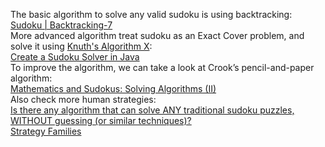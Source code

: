The basic algorithm to solve any valid sudoku is using backtracking:  
[Sudoku | Backtracking-7](https://www.geeksforgeeks.org/sudoku-backtracking-7/)  
More advanced algorithm treat sudoku as an Exact Cover problem, and solve it using [Knuth's Algorithm X](https://en.wikipedia.org/wiki/Knuth%27s_Algorithm_X):  
[Create a Sudoku Solver in Java](https://www.baeldung.com/java-sudoku)  
To improve the algorithm, we can take a look at Crook’s pencil-and-paper algorithm:  
[Mathematics and Sudokus: Solving Algorithms (II)](http://pi.math.cornell.edu/~mec/Summer2009/meerkamp/Site/Solving_any_Sudoku_II.html)  
Also check more human strategies:  
[Is there any algorithm that can solve ANY traditional sudoku puzzles, WITHOUT guessing (or similar techniques)?](https://stackoverflow.com/questions/7135471/is-there-any-algorithm-that-can-solve-any-traditional-sudoku-puzzles-without-gu)  
[Strategy Families](https://www.sudokuwiki.org/Strategy_Families)  